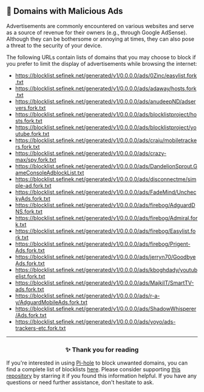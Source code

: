 <!-- SEO DATA FOR BLOCKLIST.SEIFNEK.NET
* Title       : Domains with Malicious Ads
* Description : 
* Tags        :
* Canonical   : /viewer/info/block/Advertising
-->

## 🚫 Domains with Malicious Ads
Advertisements are commonly encountered on various websites and serve as a source of revenue for their owners (e.g., through Google AdSense).
Although they can be bothersome or annoying at times, they can also pose a threat to the security of your device.

The following URLs contain lists of domains that you may choose to block if you prefer to limit the display of advertisements while browsing the internet:
- https://blocklist.sefinek.net/generated/v1/0.0.0.0/ads/0Zinc/easylist.fork.txt
- https://blocklist.sefinek.net/generated/v1/0.0.0.0/ads/adaway/hosts.fork.txt
- https://blocklist.sefinek.net/generated/v1/0.0.0.0/ads/anudeepND/adservers.fork.txt
- https://blocklist.sefinek.net/generated/v1/0.0.0.0/ads/blocklistproject/hosts.fork.txt
- https://blocklist.sefinek.net/generated/v1/0.0.0.0/ads/blocklistproject/youtube.fork.txt
- https://blocklist.sefinek.net/generated/v1/0.0.0.0/ads/craiu/mobiletrackers.fork.txt
- https://blocklist.sefinek.net/generated/v1/0.0.0.0/ads/crazy-max/spy.fork.txt
- https://blocklist.sefinek.net/generated/v1/0.0.0.0/ads/DandelionSprout.GameConsoleAdblockList.txt
- https://blocklist.sefinek.net/generated/v1/0.0.0.0/ads/disconnectme/simple-ad.fork.txt
- https://blocklist.sefinek.net/generated/v1/0.0.0.0/ads/FadeMind/UncheckyAds.fork.txt
- https://blocklist.sefinek.net/generated/v1/0.0.0.0/ads/firebog/AdguardDNS.fork.txt
- https://blocklist.sefinek.net/generated/v1/0.0.0.0/ads/firebog/Admiral.fork.txt
- https://blocklist.sefinek.net/generated/v1/0.0.0.0/ads/firebog/Easylist.fork.txt
- https://blocklist.sefinek.net/generated/v1/0.0.0.0/ads/firebog/Prigent-Ads.fork.txt
- https://blocklist.sefinek.net/generated/v1/0.0.0.0/ads/jerryn70/GoodbyeAds.fork.txt
- https://blocklist.sefinek.net/generated/v1/0.0.0.0/ads/kboghdady/youtubelist.fork.txt
- https://blocklist.sefinek.net/generated/v1/0.0.0.0/ads/MajkiIT/SmartTV-ads.fork.txt
- https://blocklist.sefinek.net/generated/v1/0.0.0.0/ads/r-a-y/AdguardMobileAds.fork.txt
- https://blocklist.sefinek.net/generated/v1/0.0.0.0/ads/ShadowWhisperer/Ads.fork.txt
- https://blocklist.sefinek.net/generated/v1/0.0.0.0/ads/yoyo/ads-trackers-etc.fork.txt


<hr>
<h3 align="center">✨ Thank you for reading</h3>
If you're interested in using <a href="../What%20is%20Pi-hole.md">Pi-hole</a> to block unwanted domains, you can find a complete list of blocklists <a href="../../lists/md/Pi-hole.md">here</a>.
Please consider supporting <a href="https://github.com/sefinek24/Sefinek-Blocklist-Collection" target="_blank">this repository</a> by starring it if you found this information helpful.
If you have any questions or need further assistance, don't hesitate to ask.